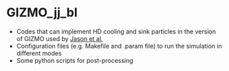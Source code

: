 # GIZMO_jj_bl
- Codes that can implement HD cooling and sink particles in the version of GIZMO used by [Jason et al.](https://arxiv.org/abs/1804.07372)
- Configuration files (e.g. Makefile and .param file) to run the simulation in different modes
- Some python scripts for post-processing
